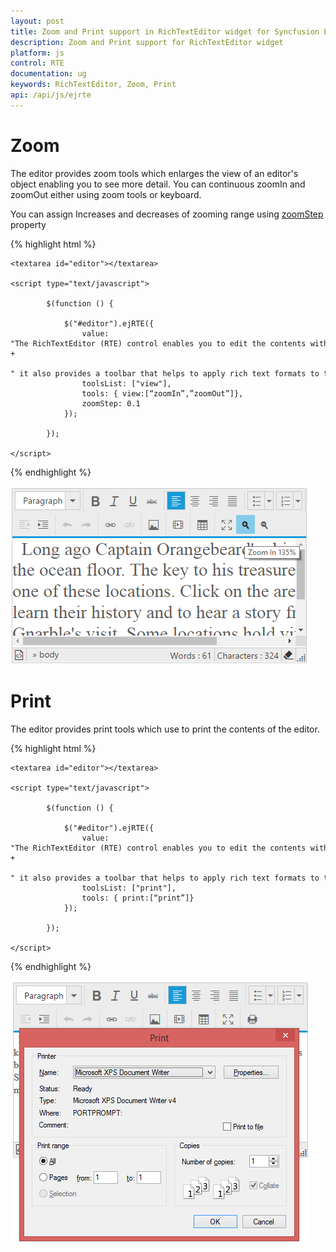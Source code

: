 ```yaml
---
layout: post
title: Zoom and Print support in RichTextEditor widget for Syncfusion Essential JS
description: Zoom and Print support for RichTextEditor widget
platform: js
control: RTE
documentation: ug
keywords: RichTextEditor, Zoom, Print
api: /api/js/ejrte
---
```

# Zoom

The editor provides zoom tools which enlarges the view of an editor's object enabling you to see more detail. You can continuous zoomIn and zoomOut either using zoom tools or keyboard.

You can assign Increases and decreases of zooming range using [zoomStep](https://help.syncfusion.com/api/js/ejrte#members:zoomStep) property

{% highlight html %}

    <textarea id="editor"></textarea>

    <script type="text/javascript">

            $(function () {

                $("#editor").ejRTE({
                    value: "The RichTextEditor (RTE) control enables you to edit the contents with insert table and images," +
                    " it also provides a toolbar that helps to apply rich text formats to the content entered in the TextArea.",
                    toolsList: ["view"],
                    tools: { view:[“zoomIn”,”zoomOut”]},
                    zoomStep: 0.1 
                });

            });

    </script>
{% endhighlight %}

![](ZoomandPrint_images/zoom.png)

# Print

The editor provides print tools which use to print the contents of the editor.

{% highlight html %}

    <textarea id="editor"></textarea>

    <script type="text/javascript">

            $(function () {

                $("#editor").ejRTE({
                    value: "The RichTextEditor (RTE) control enables you to edit the contents with insert table and images," +
                    " it also provides a toolbar that helps to apply rich text formats to the content entered in the TextArea.",
                    toolsList: ["print"],
                    tools: { print:[“print”]}
                });

            });

    </script>
{% endhighlight %}

![](ZoomandPrint_images/print.png)

